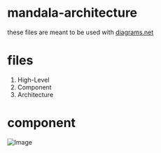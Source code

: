 # mandala-architecture

these files are meant to be used with [diagrams.net](https://app.diagrams.net)

# files
1. High-Level
2. Component
3. Architecture

# component
![Image](https://github.com/lpfloyd/mandala-architecture/blob/master/Component.jpg)
